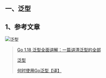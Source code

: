 
## 一、泛型

## 1、参考文章

![泛型](picture/1）1.1.png)

> [Go 1.18 泛型全面讲解：一篇讲清泛型的全部](https://segmentfault.com/a/1190000041634906 "Go 1.18 泛型全面讲解：一篇讲清泛型的全部")
>
> [泛型](https://www.liwenzhou.com/posts/Go/generics/ "泛型")
> >
> [何时使用Go泛型【译】](https://www.liwenzhou.com/posts/Go/when-generics/ "何时使用Go泛型【译】")